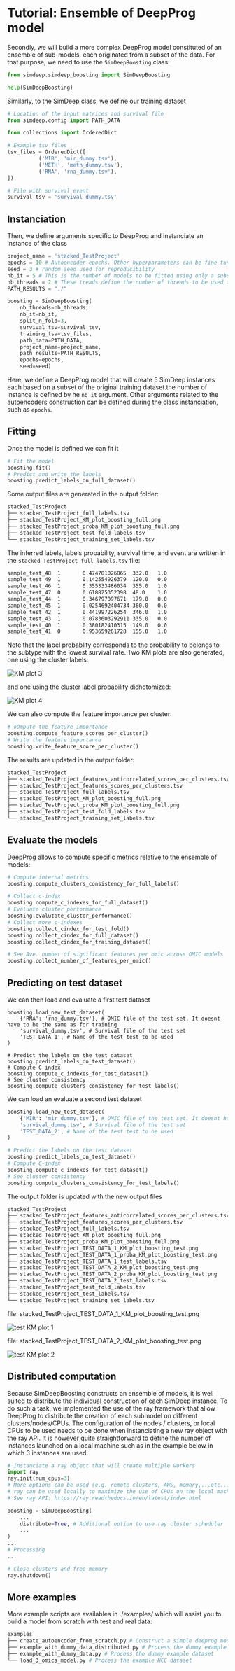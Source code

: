 # Tutorial: Ensemble of DeepProg model

Secondly, we will build a more complex DeepProg model constituted of an ensemble of sub-models, each originated from a subset of the data. For that purpose, we need to use the `SimDeepBoosting` class:


```python
from simdeep.simdeep_boosting import SimDeepBoosting

help(SimDeepBoosting)
```

Similarly, to the SimDeep class, we define our training dataset

```python
# Location of the input matrices and survival file
from simdeep.config import PATH_DATA

from collections import OrderedDict

# Example tsv files
tsv_files = OrderedDict([
          ('MIR', 'mir_dummy.tsv'),
          ('METH', 'meth_dummy.tsv'),
          ('RNA', 'rna_dummy.tsv'),
])

# File with survival event
survival_tsv = 'survival_dummy.tsv'

```

## Instanciation

Then, we define arguments specific to DeepProg and instanciate an instance of the class

```python
project_name = 'stacked_TestProject'
epochs = 10 # Autoencoder epochs. Other hyperparameters can be fine-tuned. See the example files
seed = 3 # random seed used for reproducibility
nb_it = 5 # This is the number of models to be fitted using only a subset of the training data
nb_threads = 2 # These treads define the number of threads to be used to compute survival function
PATH_RESULTS = "./"

boosting = SimDeepBoosting(
    nb_threads=nb_threads,
    nb_it=nb_it,
    split_n_fold=3,
    survival_tsv=survival_tsv,
    training_tsv=tsv_files,
    path_data=PATH_DATA,
    project_name=project_name,
    path_results=PATH_RESULTS,
    epochs=epochs,
    seed=seed)
```
Here, we define a DeepProg model that will create 5 SimDeep instances each based on a subset of the original training dataset.the number of instance is defined by he `nb_it` argument. Other arguments related to the autoencoders construction can be defined during the class instanciation, such as `epochs`.

## Fitting
Once the model is defined we can fit it

```python
# Fit the model
boosting.fit()
# Predict and write the labels
boosting.predict_labels_on_full_dataset()
```

Some output files are generated in the output folder:

```bash
stacked_TestProject
├── stacked_TestProject_full_labels.tsv
├── stacked_TestProject_KM_plot_boosting_full.png
├── stacked_TestProject_proba_KM_plot_boosting_full.png
├── stacked_TestProject_test_fold_labels.tsv
└── stacked_TestProject_training_set_labels.tsv
```

The inferred labels, labels probability, survival time, and event are written in the `stacked_TestProject_full_labels.tsv` file:

```bash
sample_test_48  1       0.474781026865  332.0   1.0
sample_test_49  1       0.142554926379  120.0   0.0
sample_test_46  1       0.355333486034  355.0   1.0
sample_test_47  0       0.618825352398  48.0    1.0
sample_test_44  1       0.346797097671  179.0   0.0
sample_test_45  1       0.0254692404734 360.0   0.0
sample_test_42  1       0.441997226254  346.0   1.0
sample_test_43  1       0.0783603292911 335.0   0.0
sample_test_40  1       0.380182410315  149.0   0.0
sample_test_41  0       0.953659261728  155.0   1.0
```

Note that the label probablity corresponds to the probability to belongs to the subtype with the lowest survival rate.
Two KM plots are also generated, one using the cluster labels:

![KM plot 3](./img/stacked_TestProject_KM_plot_boosting_full.png)

and one using the cluster label probability dichotomized:

![KM plot 4](./img/stacked_TestProject_proba_KM_plot_boosting_full.png)

We can also compute the feature importance per cluster:

```python
# oOmpute the feature importance
boosting.compute_feature_scores_per_cluster()
# Write the feature importance
boosting.write_feature_score_per_cluster()
```

The results are updated in the output folder:

```bash
stacked_TestProject
├── stacked_TestProject_features_anticorrelated_scores_per_clusters.tsv
├── stacked_TestProject_features_scores_per_clusters.tsv
├── stacked_TestProject_full_labels.tsv
├── stacked_TestProject_KM_plot_boosting_full.png
├── stacked_TestProject_proba_KM_plot_boosting_full.png
├── stacked_TestProject_test_fold_labels.tsv
└── stacked_TestProject_training_set_labels.tsv
```

## Evaluate the models

DeepProg allows to compute specific metrics relative to the ensemble of models:

```python
# Compute internal metrics
boosting.compute_clusters_consistency_for_full_labels()

# Collect c-index
boosting.compute_c_indexes_for_full_dataset()
# Evaluate cluster performance
boosting.evalutate_cluster_performance()
# Collect more c-indexes
boosting.collect_cindex_for_test_fold()
boosting.collect_cindex_for_full_dataset()
boosting.collect_cindex_for_training_dataset()

# See Ave. number of significant features per omic across OMIC models
boosting.collect_number_of_features_per_omic()

```

## Predicting on test dataset

We can then load and evaluate a first test dataset

```
boosting.load_new_test_dataset(
    {'RNA': 'rna_dummy.tsv'}, # OMIC file of the test set. It doesnt have to be the same as for training
    'survival_dummy.tsv', # Survival file of the test set
    'TEST_DATA_1', # Name of the test test to be used
)

# Predict the labels on the test dataset
boosting.predict_labels_on_test_dataset()
# Compute C-index
boosting.compute_c_indexes_for_test_dataset()
# See cluster consistency
boosting.compute_clusters_consistency_for_test_labels()
```

We can load an evaluate a second test dataset

```python
boosting.load_new_test_dataset(
    {'MIR': 'mir_dummy.tsv'}, # OMIC file of the test set. It doesnt have to be the same as for training
    'survival_dummy.tsv', # Survival file of the test set
    'TEST_DATA_2', # Name of the test test to be used
)

# Predict the labels on the test dataset
boosting.predict_labels_on_test_dataset()
# Compute C-index
boosting.compute_c_indexes_for_test_dataset()
# See cluster consistency
boosting.compute_clusters_consistency_for_test_labels()
```

The output folder is updated with the new output files

```bash
stacked_TestProject
├── stacked_TestProject_features_anticorrelated_scores_per_clusters.tsv
├── stacked_TestProject_features_scores_per_clusters.tsv
├── stacked_TestProject_full_labels.tsv
├── stacked_TestProject_KM_plot_boosting_full.png
├── stacked_TestProject_proba_KM_plot_boosting_full.png
├── stacked_TestProject_TEST_DATA_1_KM_plot_boosting_test.png
├── stacked_TestProject_TEST_DATA_1_proba_KM_plot_boosting_test.png
├── stacked_TestProject_TEST_DATA_1_test_labels.tsv
├── stacked_TestProject_TEST_DATA_2_KM_plot_boosting_test.png
├── stacked_TestProject_TEST_DATA_2_proba_KM_plot_boosting_test.png
├── stacked_TestProject_TEST_DATA_2_test_labels.tsv
├── stacked_TestProject_test_fold_labels.tsv
├── stacked_TestProject_test_labels.tsv
└── stacked_TestProject_training_set_labels.tsv

```
file: stacked_TestProject_TEST_DATA_1_KM_plot_boosting_test.png

![test KM plot 1](./img/stacked_TestProject_TEST_DATA_1_KM_plot_boosting_test.png)

file: stacked_TestProject_TEST_DATA_2_KM_plot_boosting_test.png

![test KM plot 2](./img/stacked_TestProject_TEST_DATA_2_KM_plot_boosting_test.png)

## Distributed computation

Because SimDeepBoosting constructs an ensemble of models, it is well suited to distribute the individual construction of each SimDeep instance. To do such a task, we implemented the use of the ray framework that allow DeepProg to distribute the creation of each submodel on different clusters/nodes/CPUs. The configuration of the nodes / clusters, or local CPUs to be used needs to be done when instanciating a new ray object with the ray [API](https://ray.readthedocs.io/en/latest/). It is however quite straightforward to define the number of instances launched on a local machine such as in the example below in which 3 instances are used.


```python
# Instanciate a ray object that will create multiple workers
import ray
ray.init(num_cpus=3)
# More options can be used (e.g. remote clusters, AWS, memory,...etc...)
# ray can be used locally to maximize the use of CPUs on the local machine
# See ray API: https://ray.readthedocs.io/en/latest/index.html

boosting = SimDeepBoosting(
    ...
    distribute=True, # Additional option to use ray cluster scheduler
    ...
)
...
# Processing
...

# Close clusters and free memory
ray.shutdown()
```

## More examples

More example scripts are availables in ./examples/ which will assist you to build a model from scratch with test and real data:

```bash
examples
├── create_autoencoder_from_scratch.py # Construct a simple deeprog model on the dummy example dataset
├── example_with_dummy_data_distributed.py # Process the dummy example dataset using ray
├── example_with_dummy_data.py # Process the dummy example dataset
└── load_3_omics_model.py # Process the example HCC dataset


```
